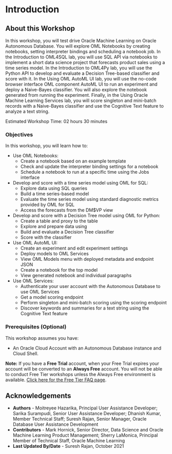 # Introduction

## About this Workshop

In this workshop, you will test drive Oracle Machine Learning on Oracle Autonomous Database. You will explore OML Notebooks by creating notebooks, setting interpreter bindings and scheduling a notebook job. In the Introduction to OML4SQL lab, you will use SQL API via notebooks to implement a short data science project that forecasts product sales using a time series model. In the Introduction to OML4Py lab, you will use the Python API to develop and evaluate a Decision Tree-based classifier and score with it. In the Using OML AutoML UI lab, you will use the no-code browser interface OML component AutoML UI to run an experiment and deploy a Naive-Bayes classifier. You will also explore the notebook generated from running the experiment. Finally, in the Using Oracle Machine Learning Services lab, you will score singleton and mini-batch records with a Naive-Bayes classifier and use the Cognitive Text feature to analyze a text string.

Estimated Workshop Time: 02 hours 30 minutes

### Objectives

In this workshop, you will learn how to:
* Use OML Notebooks:
    * Create a notebook based on an example template
    * Check and update the interpreter binding settings for a notebook
    * Schedule a notebook to run at a specific time using the Jobs interface
* Develop and score with a time series model using OML for SQL:
    * Explore data using SQL queries
    * Build a time series-based model
    * Evaluate the time series model using standard diagnostic metrics provided by OML for SQL
    * Access the forecasts from the DM$VP view
* Develop and score with a Decision Tree model using OML for Python:
    * Create a table and proxy to the table
    * Explore and prepare data using
    * Build and evaluate a Decision Tree classifier
    * Score with the classifier
* Use OML AutoML UI:
    * Create an experiment and edit experiment settings
    * Deploy models to OML Services
    * View OML Models menu with deployed metadata and endpoint JSON
    * Create a notebook for the top model
    * View generated notebook and individual paragraphs
* Use OML Services:
    * Authenticate your user account with the Autonomous Database to use OML Services
    * Get a model scoring endpoint
    * Perform singleton and mini-batch scoring using the scoring endpoint
    * Discover keywords and summaries for a text string using the Cognitive Text feature


### Prerequisites (Optional)

This workshop assumes you have:
* An Oracle Cloud Account with an Autonomous Database instance and Cloud Shell.

**Note:** If you have a **Free Trial** account, when your Free Trial expires your account will be converted to an **Always Free** account. You will not be able to conduct Free Tier workshops unless the Always Free environment is available. [Click here for the Free Tier FAQ page](https://www.oracle.com/cloud/free/faq.html).

## Acknowledgements
* **Authors** - Moitreyee Hazarika, Principal User Assistance Developer; Sarika Surampudi, Senior User Assistance Developer; Dhanish Kumar, Member Technical Staff; Suresh Rajan, Senior Manager, Oracle Database User Assistance Development
* **Contributors** -  Mark Hornick, Senior Director, Data Science and Oracle Machine Learning Product Management; Sherry LaMonica, Principal Member of Technical Staff, Oracle Machine Learning
* **Last Updated By/Date** - Suresh Rajan, October 2021
